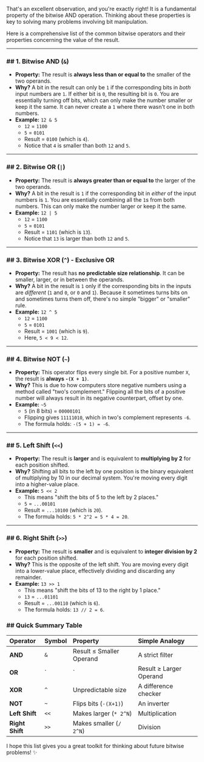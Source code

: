 That's an excellent observation, and you're exactly right! It is a fundamental property of the bitwise AND operation. Thinking about these properties is key to solving many problems involving bit manipulation.

Here is a comprehensive list of the common bitwise operators and their properties concerning the value of the result.

***

### ## 1. Bitwise AND (`&`)

* **Property:** The result is **always less than or equal to** the smaller of the two operands.
* **Why?** A bit in the result can only be `1` if the corresponding bits in *both* input numbers are `1`. If either bit is `0`, the resulting bit is `0`. You are essentially turning off bits, which can only make the number smaller or keep it the same. It can never create a `1` where there wasn't one in both numbers.
* **Example:** `12 & 5`
    * `12` = `1100`
    * `5` = `0101`
    * Result = `0100` (which is `4`).
    * Notice that `4` is smaller than both `12` and `5`.

***

### ## 2. Bitwise OR (`|`)

* **Property:** The result is **always greater than or equal to** the larger of the two operands.
* **Why?** A bit in the result is `1` if the corresponding bit in *either* of the input numbers is `1`. You are essentially combining all the `1`s from both numbers. This can only make the number larger or keep it the same.
* **Example:** `12 | 5`
    * `12` = `1100`
    * `5` = `0101`
    * Result = `1101` (which is `13`).
    * Notice that `13` is larger than both `12` and `5`.

***

### ## 3. Bitwise XOR (`^`) - Exclusive OR

* **Property:** The result has **no predictable size relationship**. It can be smaller, larger, or in between the operands.
* **Why?** A bit in the result is `1` only if the corresponding bits in the inputs are *different* (`1` and `0`, or `0` and `1`). Because it sometimes turns bits on and sometimes turns them off, there's no simple "bigger" or "smaller" rule.
* **Example:** `12 ^ 5`
    * `12` = `1100`
    * `5` = `0101`
    * Result = `1001` (which is `9`).
    * Here, `5 < 9 < 12`.

***

### ## 4. Bitwise NOT (`~`)

* **Property:** This operator flips every single bit. For a positive number `X`, the result is **always `-(X + 1)`**.
* **Why?** This is due to how computers store negative numbers using a method called "two's complement." Flipping all the bits of a positive number will always result in its negative counterpart, offset by one.
* **Example:** `~5`
    * `5` (in 8 bits) = `00000101`
    * Flipping gives `11111010`, which in two's complement represents `-6`.
    * The formula holds: `-(5 + 1) = -6`.

***

### ## 5. Left Shift (`<<`)

* **Property:** The result is **larger** and is equivalent to **multiplying by 2** for each position shifted.
* **Why?** Shifting all bits to the left by one position is the binary equivalent of multiplying by 10 in our decimal system. You're moving every digit into a higher-value place.
* **Example:** `5 << 2`
    * This means "shift the bits of 5 to the left by 2 places."
    * `5` = `...00101`
    * Result = `...10100` (which is `20`).
    * The formula holds: `5 * 2^2 = 5 * 4 = 20`.

***

### ## 6. Right Shift (`>>`)

* **Property:** The result is **smaller** and is equivalent to **integer division by 2** for each position shifted.
* **Why?** This is the opposite of the left shift. You are moving every digit into a lower-value place, effectively dividing and discarding any remainder.
* **Example:** `13 >> 1`
    * This means "shift the bits of 13 to the right by 1 place."
    * `13` = `...01101`
    * Result = `...00110` (which is `6`).
    * The formula holds: `13 // 2 = 6`.

### ## Quick Summary Table

| Operator | Symbol | Property | Simple Analogy |
| :--- | :--- | :--- | :--- |
| **AND** | `&` | Result ≤ Smaller Operand | A strict filter |
| **OR** | `|` | Result ≥ Larger Operand | A merger |
| **XOR** | `^` | Unpredictable size | A difference checker |
| **NOT** | `~` | Flips bits (`-(X+1)`) | An inverter |
| **Left Shift** | `<<` | Makes larger (`* 2^N`) | Multiplication |
| **Right Shift** | `>>` | Makes smaller (`/ 2^N`) | Division |

I hope this list gives you a great toolkit for thinking about future bitwise problems! ✨